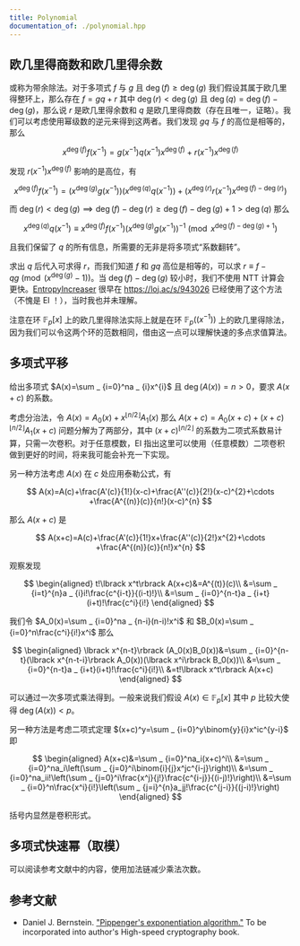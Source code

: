 ```yaml
---
title: Polynomial
documentation_of: ./polynomial.hpp
---
```


## 欧几里得商数和欧几里得余数

或称为带余除法。对于多项式 $f$ 与 $g$ 且 $\deg(f)\geq\deg(g)$ 我们假设其属于欧几里得整环上，那么存在 $f=gq+r$ 其中 $\deg(r)\lt \deg(g)$ 且 $\deg(q)=\deg(f)-\deg(g)$，那么说 $r$ 是欧几里得余数和 $q$ 是欧几里得商数（存在且唯一，证略）。我们可以考虑使用幂级数的逆元来得到这两者。我们发现 $gq$ 与 $f$ 的高位是相等的，那么

$$
x^{\deg(f)}f\left(x^{-1}\right)=g\left(x^{-1}\right)q\left(x^{-1}\right)x^{\deg(f)}+r\left(x^{-1}\right)x^{\deg(f)}
$$

发现 $r\left(x^{-1}\right)x^{\deg(f)}$ 影响的是高位，有

$$
x^{\deg(f)}f\left(x^{-1}\right)=\left(x^{\deg(g)}g\left(x^{-1}\right)\right)\left(x^{\deg(q)}q\left(x^{-1}\right)\right)+\left(x^{\deg(r)}r\left(x^{-1}\right)x^{\deg(f)-\deg(r)}\right)
$$

而 $\deg(r)\lt\deg(g)\implies \deg(f)-\deg(r)\geq\deg(f)-\deg(g)+1\gt\deg(q)$ 那么

$$
x^{\deg(q)}q\left(x^{-1}\right)\equiv x^{\deg(f)}f\left(x^{-1}\right)\left(x^{\deg(g)}g\left(x^{-1}\right)\right)^{-1}\pmod{x^{\deg(f)-\deg(g)+1}}
$$

且我们保留了 $q$ 的所有信息，所需要的无非是将多项式“系数翻转”。

求出 $q$ 后代入可求得 $r$，而我们知道 $f$ 和 $gq$ 高位是相等的，可以求 $r\equiv f-qg\pmod{(x^{\deg(g)}-1)}$。当 $\deg(f)-\deg(g)$ 较小时，我们不使用 NTT 计算会更快。[EntropyIncreaser](https://loj.ac/u/EntropyIncreaser) 很早在 <https://loj.ac/s/943026> 已经使用了这个方法（不愧是 EI ！），当时我也并未理解。

注意在环 $\mathbb{F} _ p\lbrack x\rbrack$ 上的欧几里得除法实际上就是在环 $\mathbb{F} _ p((x^{-1}))$ 上的欧几里得除法，因为我们可以令这两个环的范数相同，借由这一点可以理解快速的多点求值算法。

## 多项式平移

给出多项式 $A(x)=\sum _ {i=0}^na _ {i}x^{i}$ 且 $\deg(A(x))=n\gt 0$，要求 $A(x+c)$ 的系数。

考虑分治法，令 $A(x)=A_0(x)+x^{\lfloor n/2\rfloor}A_1(x)$ 那么 $A(x+c)=A_0(x+c)+(x+c)^{\lfloor n/2\rfloor}A_1(x+c)$ 问题分解为了两部分，其中 $(x+c)^{\lfloor n/2\rfloor}$ 的系数为二项式系数易计算，只需一次卷积。对于任意模数，EI 指出这里可以使用（任意模数）二项卷积做到更好的时间，将来我可能会补充一下实现。

另一种方法考虑 $A(x)$ 在 $c$ 处应用泰勒公式，有

$$
A(x)=A(c)+\frac{A'(c)}{1!}(x-c)+\frac{A''(c)}{2!}(x-c)^{2}+\cdots +\frac{A^{(n)}(c)}{n!}(x-c)^{n}
$$

那么 $A(x+c)$ 是

$$
A(x+c)=A(c)+\frac{A'(c)}{1!}x+\frac{A''(c)}{2!}x^{2}+\cdots +\frac{A^{(n)}(c)}{n!}x^{n}
$$

观察发现

$$
\begin{aligned}
t!\lbrack x^t\rbrack A(x+c)&=A^{(t)}(c)\\
&=\sum _ {i=t}^{n}a _ {i}i!\frac{c^{i-t}}{(i-t)!}\\
&=\sum _ {i=0}^{n-t}a _ {i+t}(i+t)!\frac{c^i}{i!}
\end{aligned}
$$

我们令 $A_0(x)=\sum _ {i=0}^na _ {n-i}(n-i)!x^i$ 和 $B_0(x)=\sum _ {i=0}^n\frac{c^i}{i!}x^i$ 那么

$$
\begin{aligned}
\lbrack x^{n-t}\rbrack (A_0(x)B_0(x))&=\sum _ {i=0}^{n-t}(\lbrack x^{n-t-i}\rbrack A_0(x))(\lbrack x^i\rbrack B_0(x))\\
&=\sum _ {i=0}^{n-t}a _ {i+t}(i+t)!\frac{c^i}{i!}\\
&=t!\lbrack x^t\rbrack A(x+c)
\end{aligned}
$$

<!-- 注意这里的 Markdown 中 `[]()` 这种不能挨着写，否则会识别错误！ -->

可以通过一次多项式乘法得到。一般来说我们假设 $A(x)\in\mathbb{F} _ p\lbrack x\rbrack$ 其中 $p$ 比较大使得 $\deg(A(x))\lt p$。

另一种方法是考虑二项式定理 $(x+c)^y=\sum _ {i=0}^y\binom{y}{i}x^ic^{y-i}$ 即

$$
\begin{aligned}
A(x+c)&=\sum _ {i=0}^na_i(x+c)^i\\
&=\sum _ {i=0}^na_i\left(\sum _ {j=0}^i\binom{i}{j}x^jc^{i-j}\right)\\
&=\sum _ {i=0}^na_ii!\left(\sum _ {j=0}^i\frac{x^j}{j!}\frac{c^{i-j}}{(i-j)!}\right)\\
&=\sum _ {i=0}^n\frac{x^i}{i!}\left(\sum _ {j=i}^{n}a_jj!\frac{c^{j-i}}{(j-i)!}\right)
\end{aligned}
$$

括号内显然是卷积形式。

## 多项式快速幂（取模）

可以阅读参考文献中的内容，使用加法链减少乘法次数。

## 参考文献

- Daniel J. Bernstein. ["Pippenger's exponentiation algorithm."](http://cr.yp.to/papers.html#pippenger) To be incorporated into author's High-speed cryptography book.